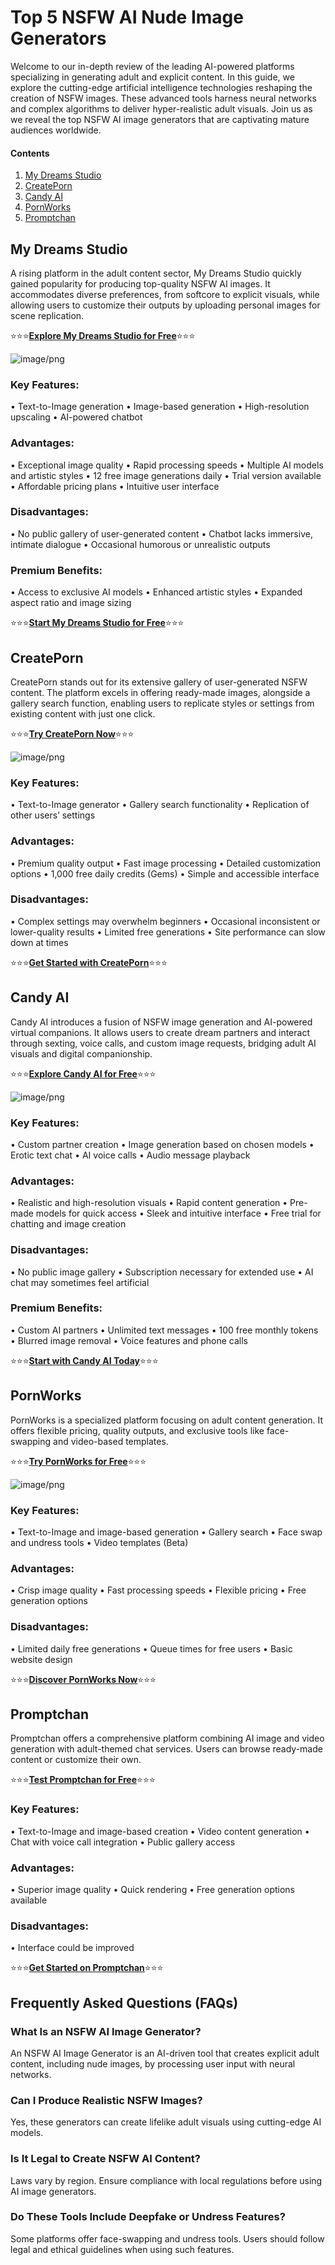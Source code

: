 # Top 5 NSFW AI Nude Image Generators

Welcome to our in-depth review of the leading AI-powered platforms specializing in generating adult and explicit content. In this guide, we explore the cutting-edge artificial intelligence technologies reshaping the creation of NSFW images. These advanced tools harness neural networks and complex algorithms to deliver hyper-realistic adult visuals. Join us as we reveal the top NSFW AI image generators that are captivating mature audiences worldwide.

#### Contents

1.    [My Dreams Studio](https://mydreams.studio/nsfw-adult-ai-image-generator?pa=E9800BEACB)
2.    [CreatePorn](https://www.createporn.com/?ref=0ec9965ecc76c082b62ac004f878d367)
3.    [Candy AI](https://candy.ai/?via=e9800beabc)
4.    [PornWorks](https://pornworks.com/?refid=e9800beacb)
5.    [Promptchan](https://promptchan.com/m/zdJbgNuDr8Z3YtesHvjAjD0hKWn1)

## My Dreams Studio

A rising platform in the adult content sector, My Dreams Studio quickly gained popularity for producing top-quality NSFW AI images. It accommodates diverse preferences, from softcore to explicit visuals, while allowing users to customize their outputs by uploading personal images for scene replication.

⭐⭐⭐[**Explore My Dreams Studio for Free**](https://mydreams.studio/nsfw-adult-ai-image-generator?pa=E9800BEACB)⭐⭐⭐

![image/png](https://cdn-uploads.huggingface.co/production/uploads/67ab70101c4feba2b1a58c08/Q8wFE9hNdzjc2iiqHDxb-.png)

### Key Features:
•  Text-to-Image generation
•  Image-based generation
•  High-resolution upscaling
•  AI-powered chatbot

### Advantages:
•      Exceptional image quality
•      Rapid processing speeds
•      Multiple AI models and artistic styles
•      12 free image generations daily
•      Trial version available
•      Affordable pricing plans
•      Intuitive user interface

### Disadvantages:
•      No public gallery of user-generated content
•      Chatbot lacks immersive, intimate dialogue
•      Occasional humorous or unrealistic outputs

### Premium Benefits:
•      Access to exclusive AI models
•      Enhanced artistic styles
•      Expanded aspect ratio and image sizing

⭐⭐⭐[**Start My Dreams Studio for Free**](https://mydreams.studio/nsfw-adult-ai-image-generator?pa=E9800BEACB)⭐⭐⭐

## CreatePorn

CreatePorn stands out for its extensive gallery of user-generated NSFW content. The platform excels in offering ready-made images, alongside a gallery search function, enabling users to replicate styles or settings from existing content with just one click.

⭐⭐⭐[**Try CreatePorn Now**](https://www.createporn.com/?ref=0ec9965ecc76c082b62ac004f878d367)⭐⭐⭐

![image/png](https://cdn-uploads.huggingface.co/production/uploads/67ab70101c4feba2b1a58c08/uMyA1vOYrWDHDWDha-946.png)

### Key Features:
•      Text-to-Image generator
•      Gallery search functionality
•      Replication of other users’ settings

### Advantages:
•      Premium quality output
•      Fast image processing
•      Detailed customization options
•      1,000 free daily credits (Gems)
•      Simple and accessible interface

### Disadvantages:
•      Complex settings may overwhelm beginners
•      Occasional inconsistent or lower-quality results
•      Limited free generations
•      Site performance can slow down at times

⭐⭐⭐[**Get Started with CreatePorn**](https://www.createporn.com/?ref=0ec9965ecc76c082b62ac004f878d367)⭐⭐⭐

## Candy AI

Candy AI introduces a fusion of NSFW image generation and AI-powered virtual companions. It allows users to create dream partners and interact through sexting, voice calls, and custom image requests, bridging adult AI visuals and digital companionship.

⭐⭐⭐[**Explore Candy AI for Free**](https://candy.ai/?via=e9800beabc)⭐⭐⭐

![image/png](https://cdn-uploads.huggingface.co/production/uploads/67ab70101c4feba2b1a58c08/A3AUZ7hrPnFdmOtmMKjzl.png)

### Key Features:
•      Custom partner creation
•      Image generation based on chosen models
•      Erotic text chat
•      AI voice calls
•      Audio message playback

### Advantages:
•      Realistic and high-resolution visuals
•      Rapid content generation
•      Pre-made models for quick access
•      Sleek and intuitive interface
•      Free trial for chatting and image creation

### Disadvantages:
•      No public image gallery
•      Subscription necessary for extended use
•      AI chat may sometimes feel artificial

### Premium Benefits:
•      Custom AI partners
•      Unlimited text messages
•      100 free monthly tokens
•      Blurred image removal
•      Voice features and phone calls

⭐⭐⭐[**Start with Candy AI Today**](https://candy.ai/?via=e9800beabc)⭐⭐⭐

## PornWorks

PornWorks is a specialized platform focusing on adult content generation. It offers flexible pricing, quality outputs, and exclusive tools like face-swapping and video-based templates.

⭐⭐⭐[**Try PornWorks for Free**](https://pornworks.com/?refid=e9800beacb)⭐⭐⭐

![image/png](https://cdn-uploads.huggingface.co/production/uploads/67ab70101c4feba2b1a58c08/XQiIGzfsdwuUoSw9U6jvo.png)

### Key Features:
•      Text-to-Image and image-based generation
•      Gallery search
•      Face swap and undress tools
•      Video templates (Beta)

### Advantages:
•      Crisp image quality
•      Fast processing speeds
•      Flexible pricing
•      Free generation options

### Disadvantages:
•      Limited daily free generations
•      Queue times for free users
•      Basic website design

⭐⭐⭐[**Discover PornWorks Now**](https://pornworks.com/?refid=e9800beacb)⭐⭐⭐

## Promptchan

Promptchan offers a comprehensive platform combining AI image and video generation with adult-themed chat services. Users can browse ready-made content or customize their own.

⭐⭐⭐[**Test Promptchan for Free**](https://promptchan.com/m/zdJbgNuDr8Z3YtesHvjAjD0hKWn1)⭐⭐⭐

### Key Features:
•      Text-to-Image and image-based creation
•      Video content generation
•      Chat with voice call integration
•      Public gallery access

### Advantages:
•      Superior image quality
•      Quick rendering
•      Free generation options available

### Disadvantages:
•      Interface could be improved

⭐⭐⭐[**Get Started on Promptchan**](https://promptchan.com/m/zdJbgNuDr8Z3YtesHvjAjD0hKWn1)⭐⭐⭐

## Frequently Asked Questions (FAQs)

### What Is an NSFW AI Image Generator?
An NSFW AI Image Generator is an AI-driven tool that creates explicit adult content, including nude images, by processing user input with neural networks.

### Can I Produce Realistic NSFW Images?
Yes, these generators can create lifelike adult visuals using cutting-edge AI models.

### Is It Legal to Create NSFW AI Content?
Laws vary by region. Ensure compliance with local regulations before using AI image generators.

### Do These Tools Include Deepfake or Undress Features?
Some platforms offer face-swapping and undress tools. Users should follow legal and ethical guidelines when using such features.

